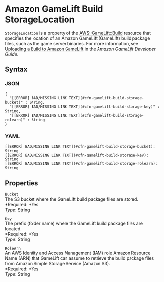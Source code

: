 # Amazon GameLift Build StorageLocation<a name="aws-properties-gamelift-build-storagelocation"></a>

`StorageLocation` is a property of the [AWS::GameLift::Build](aws-resource-gamelift-build.md) resource that specifies the location of an Amazon GameLift \(GameLift\) build package files, such as the game server binaries\. For more information, see [Uploading a Build to Amazon GameLift](http://docs.aws.amazon.com/gamelift/latest/developerguide/gamelift-build-intro.html) in the *Amazon GameLift Developer Guide*\.

## Syntax<a name="w3ab2c21c14e1022b5"></a>

### JSON<a name="aws-properties-gamelift-build-storagelocation-syntax.json"></a>

```
{
  "[[ERROR] BAD/MISSING LINK TEXT](#cfn-gamelift-build-storage-bucket)" : String,
  "[[ERROR] BAD/MISSING LINK TEXT](#cfn-gamelift-build-storage-key)" : String,
  "[[ERROR] BAD/MISSING LINK TEXT](#cfn-gamelift-build-storage-rolearn)" : String
}
```

### YAML<a name="aws-properties-gamelift-build-storagelocation-syntax.yaml"></a>

```
[[ERROR] BAD/MISSING LINK TEXT](#cfn-gamelift-build-storage-bucket): String
[[ERROR] BAD/MISSING LINK TEXT](#cfn-gamelift-build-storage-key): String
[[ERROR] BAD/MISSING LINK TEXT](#cfn-gamelift-build-storage-rolearn): String
```

## Properties<a name="w3ab2c21c14e1022b7"></a>

`Bucket`  
The S3 bucket where the GameLift build package files are stored\.  
*Required: *Yes  
*Type*: String

`Key`  
The prefix \(folder name\) where the GameLift build package files are located\.  
*Required: *Yes  
*Type*: String

`RoleArn`  
An AWS Identity and Access Management \(IAM\) role Amazon Resource Name \(ARN\) that GameLift can assume to retrieve the build package files from Amazon Simple Storage Service \(Amazon S3\)\.  
*Required: *Yes  
*Type*: String